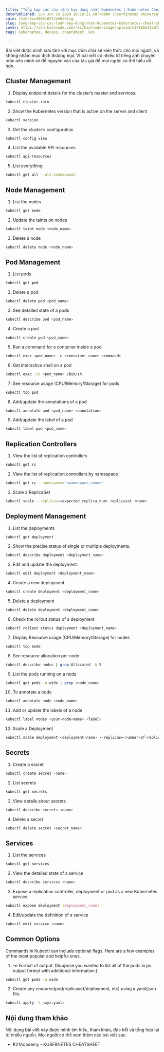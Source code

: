 ```yaml
---
title: "Tổng hợp các câu lệnh hay dùng nhất Kubenetes | Kubernetes Cheat Sheet"
datePublished: Sun Jun 16 2024 16:19:21 GMT+0000 (Coordinated Universal Time)
cuid: clxhr4sc4000109l3eh0sblzg
slug: tong-hop-cac-cau-lenh-hay-dung-nhat-kubenetes-kubernetes-cheat-sheet
cover: https://cdn.hashnode.com/res/hashnode/image/upload/v1718554158732/1eb63311-1348-4fd7-8932-51f19b9c8c29.png
tags: kubernetes, devops, cheatsheet, k8s

---
```


Bài viết được mình sưu tầm với mục đích chia sẻ kiến thức cho mọi người, và không nhằm mục đích thương mại. Vì bài viết có nhiều từ tiếng anh chuyên môn nên mình sẽ để nguyên văn của tác giả để mọi người có thể hiểu dễ hơn.

## Cluster Management

1. Display endpoint details for the cluster’s master and services.
```bash
kubectl cluster-info
```

2. Show the Kubernetes version that is active on
the server and client
```bash
kubectl version
```

3. Get the cluster’s configuration
```bash
kubectl config view
```

4. List the available API resources
```bash
kubectl api-resources
```

5. List everything
```bash
kubectl get all --all-namespaces
```

## Node Management
1. List the nodes
```bash
kubectl get node
```

2. Update the taints on nodes
```bash
kubectl taint node <node_name>
```

3. Delete a node
```bash
kubectl delete node <node_name>
```

## Pod Management

1. List pods
```bash
kubectl get pod
```

2. Delete a pod
```bash
kubectl delete pod <pod_name>
```

3. See detailed state of a pods
```bash
kubectl describe pod <pod_name>
```

4. Create a pod
```bash
kubectl create pod <pod_name>
```

5. Run a command for a container inside a pod
```bash
kubectl exec <pod_name> -c <container_name> <command>
```

6. Get interactive shell on a pod
```bash
kubectl exec -it <pod_name> /bin/sh
```

7. See resource usage (CPU/Memory/Storage) for pods
```bash
kubectl top pod
```

8. Add/update the annotations of a pod
```bash
kubectl annotate pod <pod_name> <annotation>
```

9. Add/update the label of a pod
```bash
kubectl label pod <pod_name>
```

## Replication Controllers
1. View the list of replication controllers
```bash
kubectl get rc
```

2. View the list of replication controllers by namespace
```bash
kubectl get rc --namespace="<namespace_name>"
```

3. Scale a ReplicaSet
```bash
kubectl scale --replicas=<expected_replica_num> replicaset <name>
```

## Deployment Management

1. List the deployments
```bash
kubectl get deployment
```

2. Show the precise status of single or multiple deployments.
```bash
kubectl describe deployment <deployment_name>
```

3. Edit and update the deployment.
```bash
kubectl edit deployment <deployment_name>
```

4. Create a new deployment
```bash
kubectl create deployment <deployment_name>
```

5. Delete a deployment
```bash
kubectl delete deployment <deployment_name>
```

6. Check the rollout status of a deployment
```bash
kubectl rollout status deployment <deployment_name>
```

7. Display Resource usage (CPU/Memory/Storage) for nodes
```bash
kubectl top node
```

8. See resource allocation per node
```bash
kubectl describe nodes | grep Allocated -A 5
```

9. List the pods running on a node
```bash
kubectl get pods -o wide | grep <node_name>
```

10. To annotate a node
```bash
kubectl annotate node <node_name>
```

11. Add or update the labels of a node
```bash
kubectl label nodes <your-node-name> <label>
```

12. Scale a Deployment
```bash
kubectl scale deployment <deployment-name> --replicas=<number-of-replicas>
```

## Secrets

1. Create a secret
```bash
kubectl create secret <name>
```

2. List secrets
```bash
kubectl get secrets
```

3. View details about secrets
```bash
kubectl describe secrets <name>
```

4. Delete a secret
```bash
kubectl delete secret <secret_name>
```

## Services

1. List the services
```bash
kubectl get services
```

2. View the detailed state of a service
```bash
kubectl describe services <name>
```

3. Expose a replication controller, deployment or pod as a new Kubernetes service
```bash
kubectl expose deployment [deployment_name]
```

4. Edit/update the definition of a service
```bash
kubectl edit service <name>
```

## Common Options
Commands in Kubectl can include optional flags.
Here are a few examples of the most popular and helpful ones.

1. –o Format of output. (Suppose you wanted to list all of the pods in ps output format with additional information.)
```bash
kubectl get pods -o wide
```

2. Create any resource(pod/replicaset/deployment, etc) using a yaml/json file.
```bash
kubectl apply -f <xyz.yaml>
```

## Nội dung tham khảo
Nội dung bài viết này được mình tìm hiểu, tham khảo, đúc kết và tổng hợp lại từ nhiều nguồn. Mọi người có thể xem thêm các bài viết sau: 

* K21Academy - KUBERNETES CHEATSHEET